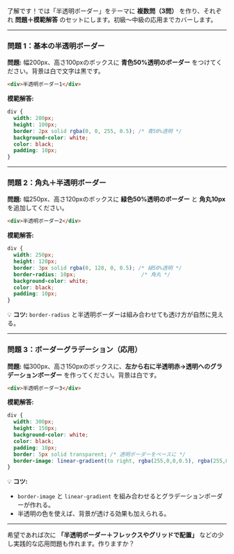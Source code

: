 了解です！では「半透明ボーダー」をテーマに **複数問（3問）** を作り、それぞれ **問題＋模範解答** のセットにします。初級～中級の応用までカバーします。

---

### 問題 1：基本の半透明ボーダー

**問題:**
幅200px、高さ100pxのボックスに **青色50%透明のボーダー** をつけてください。背景は白で文字は黒です。

```html
<div>半透明ボーダー1</div>
```

**模範解答:**

```css
div {
  width: 200px;
  height: 100px;
  border: 2px solid rgba(0, 0, 255, 0.5); /* 青50%透明 */
  background-color: white;
  color: black;
  padding: 10px;
}
```

---

### 問題 2：角丸＋半透明ボーダー

**問題:**
幅250px、高さ120pxのボックスに **緑色50%透明のボーダー** と **角丸10px** を追加してください。

```html
<div>半透明ボーダー2</div>
```

**模範解答:**

```css
div {
  width: 250px;
  height: 120px;
  border: 3px solid rgba(0, 128, 0, 0.5); /* 緑50%透明 */
  border-radius: 10px;                     /* 角丸 */
  background-color: white;
  color: black;
  padding: 10px;
}
```

💡 **コツ:** `border-radius` と半透明ボーダーは組み合わせても透け方が自然に見える。

---

### 問題 3：ボーダーグラデーション（応用）

**問題:**
幅300px、高さ150pxのボックスに、**左から右に半透明赤→透明へのグラデーションボーダー** を作ってください。背景は白です。

```html
<div>半透明ボーダー3</div>
```

**模範解答:**

```css
div {
  width: 300px;
  height: 150px;
  background-color: white;
  color: black;
  padding: 10px;
  border: 5px solid transparent; /* 透明ボーダーをベースに */
  border-image: linear-gradient(to right, rgba(255,0,0,0.5), rgba(255,0,0,0)) 1;
}
```

💡 **コツ:**

* `border-image` と `linear-gradient` を組み合わせるとグラデーションボーダーが作れる。
* 半透明の色を使えば、背景が透ける効果も加えられる。

---

希望であれば次に **「半透明ボーダー＋フレックスやグリッドで配置」** などの少し実践的な応用問題も作れます。作りますか？
